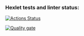 ### Hexlet tests and linter status:
[![Actions Status](https://github.com/TamaDa212/python-project-49/actions/workflows/hexlet-check.yml/badge.svg)](https://github.com/TamaDa212/python-project-49/actions)

[![Quality gate](https://sonarcloud.io/api/project_badges/quality_gate?project=TamaDa212_python-project-49)](https://sonarcloud.io/summary/new_code?id=TamaDa212_python-project-49)